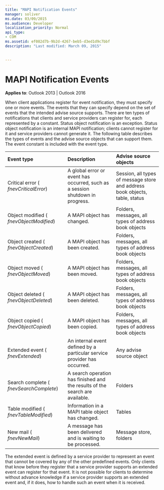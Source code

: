 ```yaml
---
title: "MAPI Notification Events"
manager: soliver
ms.date: 03/09/2015
ms.audience: Developer
localization_priority: Normal
api_type:
- COM
ms.assetid: ef082d7b-9b2d-4267-beb5-d3ed1d9c7bbf
description: "Last modified: March 09, 2015"
 
 
---
```


# MAPI Notification Events

  
  
**Applies to**: Outlook 2013 | Outlook 2016 
  
When client applications register for event notification, they must specify one or more events. The events that they can specify depend on the set of events that the intended advise source supports. There are ten types of notifications that clients and service providers can register for, each represented by a constant. Status object notification is an exception. Status object notification is an internal MAPI notification; clients cannot register for it and service providers cannot generate it. The following table describes the types of events and the advise source objects that can support them. The event constant is included with the event type.
  
|**Event type**|**Description**|**Advise source objects**|
|:-----|:-----|:-----|
|Critical error ( _fnevCriticalError_)  <br/> |A global error or event has occurred, such as a session shutdown in progress.  <br/> |Session, all types of message store and address book objects, table, status  <br/> |
|Object modified ( _fnevObjectModified_)  <br/> |A MAPI object has changed.  <br/> |Folders, messages, all types of address book objects  <br/> |
|Object created ( _fnevObjectCreated_)  <br/> |A MAPI object has been created.  <br/> |Folders, messages, all types of address book objects  <br/> |
|Object moved ( _fnevObjectMoved_)  <br/> |A MAPI object has been moved.  <br/> |Folders, messages, all types of address book objects  <br/> |
|Object deleted ( _fnevObjectDeleted_)  <br/> |A MAPI object has been deleted.  <br/> |Folders, messages, all types of address book objects  <br/> |
|Object copied ( _fnevObjectCopied_)  <br/> |A MAPI object has been copied.  <br/> |Folders, messages, all types of address book objects  <br/> |
|Extended event ( _fnevExtended_)  <br/> |An internal event defined by a particular service provider has occurred.  <br/> |Any advise source object  <br/> |
|Search complete ( _fnevSearchComplete_)  <br/> |A search operation has finished and the results of the search are available.  <br/> |Folders  <br/> |
|Table modified ( _fnevTableModified_)  <br/> |Information in a MAPI table object has changed.  <br/> |Tables  <br/> |
|New mail ( _fnevNewMail_)  <br/> |A message has been delivered and is waiting to be processed.  <br/> |Message store, folders  <br/> |
   
The extended event is defined by a service provider to represent an event that cannot be covered by any of the other predefined events. Only clients that know before they register that a service provider supports an extended event can register for that event. It is not possible for clients to determine without advance knowledge if a service provider supports an extended event and, if it does, how to handle such an event when it is received.
  

